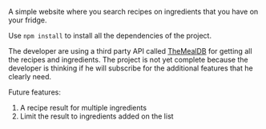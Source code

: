 A simple website where you search recipes on ingredients that you have on your fridge.

Use `npm install` to install all the dependencies of the project.

The developer are using a third party API called [TheMealDB](https://www.themealdb.com/) for getting all the recipes and ingredients. The project is not yet complete because the developer is thinking if he will subscribe for the additional features that he clearly need.

Future features:

1. A recipe result for multiple ingredients
2. Limit the result to ingredients added on the list
